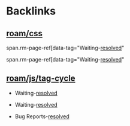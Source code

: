 
# Backlinks
## [roam/css](<roam/css.md>)
span.rm-page-ref[data-tag="Waiting-[resolved](<resolved.md>)"

span.rm-page-ref[data-tag="Waiting-[resolved](<resolved.md>)"

## [roam/js/tag-cycle](<roam/js/tag-cycle.md>)
- Waiting-[resolved](<resolved.md>)

- Waiting-[resolved](<resolved.md>)

- Bug Reports-[resolved](<resolved.md>)

